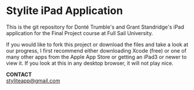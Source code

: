 Stylite iPad Application
========================

This is the git repository for Donté Trumble's and Grant Standridge's iPad application for the Final Project course at Full Sail University.

If you would like to fork this project or download the files and take a look at our progress, I first recommend either downloading Xcode (free) or one of many other apps from the Apple App Store or getting an iPad3 or newer to view it. If you look at this in any desktop browser, it will not play nice.

**CONTACT**  
styliteapp@gmail.com